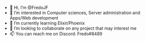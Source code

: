 - 👋 Hi, I’m @FredoJF
- 👀 I’m interested in Computer sciences, Server administration and Apps/Web development
- 🌱 I’m currently learning Elixir/Phoenix
- 💞️ I’m looking to collaborate on any project that may interest me
- 📫 You can reach me on Discord: Fredo#8489

<!---
FredoJF/FredoJF is a ✨ special ✨ repository because its `README.md` (this file) appears on your GitHub profile.
You can click the Preview link to take a look at your changes.
--->
